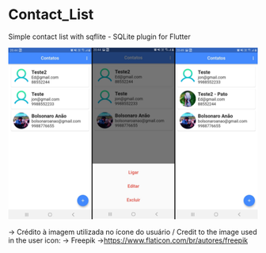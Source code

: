 # Contact_List
Simple contact list with sqflite - SQLite plugin for Flutter


![image](https://github.com/Jonas-Chaves/Contact_List/blob/master/simple_schedule.jpg?raw=true)



-> Crédito à imagem utilizada no ícone do usuário / Credit to the image used in the user icon:
-> Freepik
->https://www.flaticon.com/br/autores/freepik
